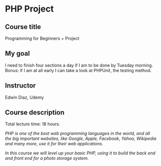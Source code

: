 # PHP Project

## Course title
Programming for Beginners + Project
## My goal
I need to finish four sections a day if I am to be done by Tuesday 
morning.  Bonus: if I am at all early I can take a look at PHPUnit, the 
testing method.
## Instructor
Edwin Diaz, Udemy
## Course description
Total lecture time: 18 hours.

_PHP is one of the best web programming languages in the world, and all 
the big important websites, like Google, Apple, Facebook, Yahoo, 
Wikipedia and many more, use it for their web applications._

_In this course we will level up your basic PHP, using it to build the 
back end and front end for a photo storage system._
